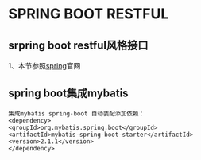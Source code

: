 SPRING BOOT RESTFUL
=====================
## srpring boot restful风格接口
   
  1、本节参照[spring](https://spring.io/guides/gs/rest-service/)官网
 
## spring boot集成mybatis
    
    集成mybatis spring-boot 自动装配添加依赖：
    <dependency>
    <groupId>org.mybatis.spring.boot</groupId>
    <artifactId>mybatis-spring-boot-starter</artifactId>
    <version>2.1.1</version>
    </dependency>